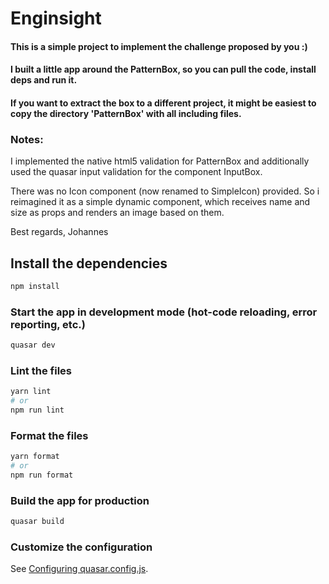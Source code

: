 # Enginsight

#### This is a simple project to implement the challenge proposed by you :)

#### I built a little app around the PatternBox, so you can pull the code, install deps and run it.

#### If you want to extract the box to a different project, it might be easiest to copy the directory 'PatternBox' with all including files.

### Notes:

I implemented the native html5 validation for PatternBox and additionally used the quasar 
input validation for the component InputBox.

There was no Icon component (now renamed to SimpleIcon) provided. So i reimagined it as a simple dynamic
component, which receives name and size as props and renders an image based on them.


Best regards,
Johannes

## Install the dependencies
```bash
npm install
```

### Start the app in development mode (hot-code reloading, error reporting, etc.)
```bash
quasar dev
```


### Lint the files
```bash
yarn lint
# or
npm run lint
```


### Format the files
```bash
yarn format
# or
npm run format
```


### Build the app for production
```bash
quasar build
```

### Customize the configuration
See [Configuring quasar.config.js](https://v2.quasar.dev/quasar-cli-vite/quasar-config-js).
